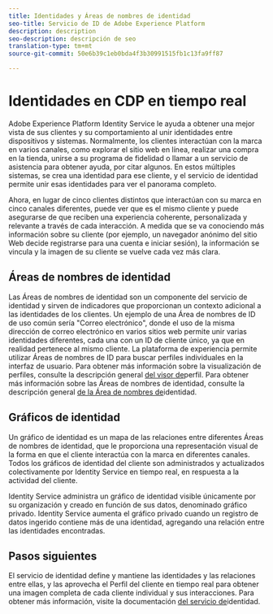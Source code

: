 ```yaml
---
title: Identidades y Áreas de nombres de identidad
seo-title: Servicio de ID de Adobe Experience Platform
description: description
seo-description: descripción de seo
translation-type: tm+mt
source-git-commit: 50e6b39c1eb0bda4f3b30991515fb1c13fa9ff87

---
```



# Identidades en CDP en tiempo real

Adobe Experience Platform Identity Service le ayuda a obtener una mejor vista de sus clientes y su comportamiento al unir identidades entre dispositivos y sistemas. Normalmente, los clientes interactúan con la marca en varios canales, como explorar el sitio web en línea, realizar una compra en la tienda, unirse a su programa de fidelidad o llamar a un servicio de asistencia para obtener ayuda, por citar algunos. En estos múltiples sistemas, se crea una identidad para ese cliente, y el servicio de identidad permite unir esas identidades para ver el panorama completo.

Ahora, en lugar de cinco clientes distintos que interactúan con su marca en cinco canales diferentes, puede ver que es el mismo cliente y puede asegurarse de que reciben una experiencia coherente, personalizada y relevante a través de cada interacción. A medida que se va conociendo más información sobre su cliente (por ejemplo, un navegador anónimo del sitio Web decide registrarse para una cuenta e iniciar sesión), la información se vincula y la imagen de su cliente se vuelve cada vez más clara.

## Áreas de nombres de identidad

Las Áreas de nombres de identidad son un componente del servicio de identidad y sirven de indicadores que proporcionan un contexto adicional a las identidades de los clientes. Un ejemplo de una Área de nombres de ID de uso común sería &quot;Correo electrónico&quot;, donde el uso de la misma dirección de correo electrónico en varios sitios web permite unir varias identidades diferentes, cada una con un ID de cliente único, ya que en realidad pertenece al mismo cliente. La plataforma de experiencia permite utilizar Áreas de nombres de ID para buscar perfiles individuales en la interfaz de usuario. Para obtener más información sobre la visualización de perfiles, consulte la descripción general [del visor de](/help/rtcdp/profile/profile-viewer.md)perfil. Para obtener más información sobre las Áreas de nombres de identidad, consulte la descripción general [de la Área de nombres de](../../identity-service/namespaces.md)identidad.

## Gráficos de identidad

Un gráfico de identidad es un mapa de las relaciones entre diferentes Áreas de nombres de identidad, que le proporciona una representación visual de la forma en que el cliente interactúa con la marca en diferentes canales. Todos los gráficos de identidad del cliente son administrados y actualizados colectivamente por Identity Service en tiempo real, en respuesta a la actividad del cliente.

Identity Service administra un gráfico de identidad visible únicamente por su organización y creado en función de sus datos, denominado gráfico privado. Identity Service aumenta el gráfico privado cuando un registro de datos ingerido contiene más de una identidad, agregando una relación entre las identidades encontradas.

## Pasos siguientes

El servicio de identidad define y mantiene las identidades y las relaciones entre ellas, y las aprovecha el Perfil del cliente en tiempo real para obtener una imagen completa de cada cliente individual y sus interacciones. Para obtener más información, visite la documentación [del servicio de](../../identity-service/home.md)identidad.